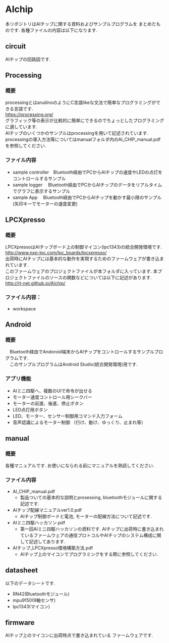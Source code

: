 # AIchip

本リポジトリはAIチップに関する資料およびサンプルプログラムを
まとめたものです.  各種ファイルの内容は以下になります.  

## circuit  
AIチップの回路図です.

## Processing  

### 概要

processingとはarudinoのようにC言語likeな文法で簡単なプログラミングができる言語です.   
<https://processing.org/>   
グラフィック等の表示が比較的に簡単にできるのでちょっとしたプログラミングに適しています.  
AIチップのいくつかのサンプルはprocessingを用いて記述されています.  
processingの導入方法等についてはmanualフォルダ内のAI_CHIP_manual.pdfを参照してください.  


### ファイル内容

 * sample controller　Bluetooth経由でPCからAIチップの速度やLEDの点灯をコントロールするサンプル      
 * sample logger    　Bluetooth経由でPCからAIチップのデータをリアルタイムでグラフに表示するサンプル
 * sample App       　Bluetooth経由でPCからAIチップを動かす最小限のサンプル(矢印キーでモーターの速度変更)


## LPCXpresso  

### 概要

LPCXpressoはAIチップボード上の制御マイコン(lpc1343)の統合開発環境です.   
<http://www.nxp-lpc.com/lpc_boards/lpcxpresso/>   
出荷時にAIチップには基本的な動作を実現するためのファームウェアが書き込まれています.  
このファームウェアのプロジェクトファイルが本フォルダに入っています.
本プロジェクトファイルのソースの関数などについては以下に記述があります.  
<http://rt-net.github.io/AIchip/>   



### ファイル内容：
 * workspace




## Android 

### 概要

　Bluetooth経由でAndoroid端末からAIチップをコントロールするサンプルプログラムです.  
　このサンプルプログラムはAndroid Studio(統合開発環境)用です.

### アプリ機能
  
 * AIミニ四駆へ、複数のUIで命令が出せる  
 * モーター速度コントロール用シークバー  
 * モーターの前進、後進、停止ボタン  
 * LED点灯用ボタン  
 * LED、モーター、センサー制御用コマンド入力フォーム  
 * 音声認識によるモーター制御 （行け、動け、ゆっくり、止まれ等） 

## manual  

### 概要

各種マニュアルです.  お使いになられる前にマニュアルを熟読してください.

### ファイル内容

 * AI_CHIP_manual.pdf
   * 製品ついての基本的な説明とprosessing, bluetoothモジュールに関する記述です.      
 * AIチップ配線マニュアルver1.0.pdf  
   * AIチップ制御ボードと電池, モーターの配線方法について記述です.
 * AIミニ四駆ハッカソン.pdf  
   * 第一回AIミニ四駆ハッカソンの資料です.  AIチップに出荷時に書き込まれているファームウェアの通信プロトコルやAIチップのシステム構成に関して記述してあります.  
 * AIチップ_LPCXpresso環境構築方法.pdf  
   * AIチップ上のマイコンでプログラミングをする際に参照してください. 

## datasheet  

以下のデータシートです.

 * RN42(Bluetoothモジュール)
 * mpu9150(9軸センサ)
 * lpc1343(マイコン)

## firmware

AIチップ上のマイコンに出荷時点で書き込まれている
ファームウェアです.

